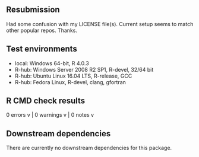 ## Resubmission
Had some confusion with my LICENSE file(s). Current setup seems to match other popular repos. Thanks.

## Test environments
* local: Windows 64-bit, R 4.0.3
* R-hub: Windows Server 2008 R2 SP1, R-devel, 32/64 bit
* R-hub: Ubuntu Linux 16.04 LTS, R-release, GCC
* R-hub: Fedora Linux, R-devel, clang, gfortran

## R CMD check results
0 errors v | 0 warnings v | 0 notes v

## Downstream dependencies
There are currently no downstream dependencies for this package.
